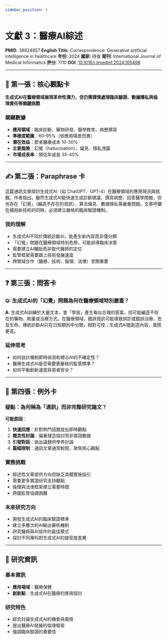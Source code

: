 ```yaml
---
sidebar_position: 3
---
```


# 文獻 3：醫療AI綜述

**PMID**: 38824857
**English Title**: Correspondence: Generative artificial intelligence in healthcare
**年份**: 2024
**國家**: 待查
**期刊**: International Journal of Medical Informatics
**評分**: 7/10
**DOI**: [10.1016/j.ijmedinf.2024.105498](https://doi.org/10.1016/j.ijmedinf.2024.105498)

---

## 📌 第一張：核心觀點卡

**生成式AI在醫療領域展現革命性潛力，但仍需謹慎處理臨床驗證、數據隱私與倫理責任等關鍵挑戰**

### 關鍵數據
- **應用領域**：臨床診斷、藥物研發、醫學教育、病歷撰寫
- **準確度範圍**：60-95%（依應用場景而異）
- **潛在效益**：節省醫療成本 10-30%
- **主要風險**：幻覺（hallucination）、偏見、隱私洩露
- **市場成長率**：預估年成長 35-40%

---

## ✍️ 第二張：Paraphrase 卡

這篇通訊文章探討生成式AI（如 ChatGPT、GPT-4）在醫療領域的應用現況與挑戰。作者指出，雖然生成式AI能快速生成診斷建議、撰寫病歷、回答醫學問題，但也存在「幻覺」（編造不存在的資訊）、算法偏見、數據隱私等嚴重問題。文章呼籲在擁抱新技術的同時，必須建立嚴格的臨床驗證機制。

### 我的理解
- 生成式AI不同於傳統診斷AI，能產生新內容而非僅分類
- 「幻覺」問題在醫療領域特別危險，可能誤導臨床決策
- 需要建立AI輔助而非取代醫師的定位
- 監管框架需要跟上技術發展速度
- 跨領域合作（醫療、技術、倫理、法律）至關重要

---

## ❓ 第三張：問答卡

### Q: 生成式AI的「幻覺」問題為何在醫療領域特別嚴重？

**A**: 生成式AI訓練於大量文本，會「學習」產生看似合理的答案，但可能編造不存在的藥物、劑量或治療方式。在醫療領域，錯誤資訊可能導致誤診或錯誤治療，危及生命。傳統診斷AI只在已知類別中分類，相對可控；生成式AI能創造內容，風險更高。

### 延伸思考
- 如何設計機制即時偵測和標示AI的不確定性？
- 醫療生成式AI是否需要更嚴格的監管標準？
- 如何平衡創新速度與患者安全？

---

## 🤔 第四張：例外卡

### 疑點：為何稱為「通訊」而非完整研究論文？

**可能原因**：
1. **快速回應**：針對熱門話題提出即時觀點
2. **概念性討論**：偏重理念探討而非實證數據
3. **引發對話**：拋出議題供學界討論
4. **篇幅限制**：通訊文章通常較短，聚焦核心觀點

### 實務挑戰
- 綜述性文章提供方向但缺乏具體實施指引
- 需要更多實證研究支持觀點
- 倫理與法律框架建立需要時間
- 跨國監管協調困難

### 未來研究方向
- 開發生成式AI的臨床驗證標準
- 建立多層次的AI輸出審核機制
- 研究醫師與AI協作的最佳模式
- 探討不同專科對生成式AI的接受度差異

---

## 📄 研究資訊

### 基本資訊
- **應用場域**：醫療保健
- **創新點**：生成式AI在醫療的應用探討

### 研究特色
- 綜合討論生成式AI的機會與風險
- 提出醫療AI發展的倫理框架
- 強調臨床驗證的重要性